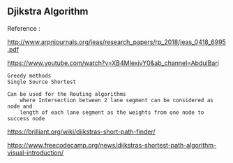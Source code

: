 ## Djikstra Algorithm

Reference :

http://www.arpnjournals.org/jeas/research_papers/rp_2018/jeas_0418_6995.pdf



https://www.youtube.com/watch?v=XB4MIexjvY0&ab_channel=AbdulBari

    Greedy methods
    Single Source Shortest 

    Can be used for the Routing algorithms 
        where Intersection between 2 lane segment can be considered as node and
        length of each lane segment as the weights from one node to success node
    

https://brilliant.org/wiki/dijkstras-short-path-finder/

https://www.freecodecamp.org/news/dijkstras-shortest-path-algorithm-visual-introduction/

